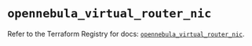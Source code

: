 # `opennebula_virtual_router_nic`

Refer to the Terraform Registry for docs: [`opennebula_virtual_router_nic`](https://registry.terraform.io/providers/opennebula/opennebula/1.5.0/docs/resources/virtual_router_nic).

